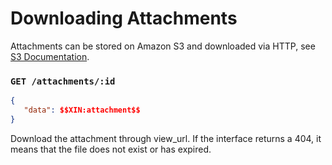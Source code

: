 # Downloading Attachments

Attachments can be stored on Amazon S3 and downloaded via HTTP, see [S3 Documentation](https://docs.aws.amazon.com/AmazonS3/latest/API/sigv4-post-example.html).

### `GET /attachments/:id`

```json
{
   "data": $$XIN:attachment$$
}
```

Download the attachment through view_url. If the interface returns a 404, it means that the file does not exist or has expired.
